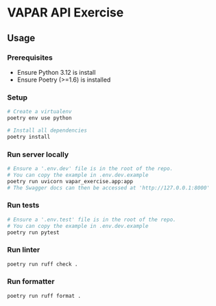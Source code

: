 # VAPAR API Exercise

## Usage

### Prerequisites

* Ensure Python 3.12 is install
* Ensure Poetry (>=1.6) is installed

### Setup

```bash
# Create a virtualenv
poetry env use python

# Install all dependencies
poetry install
```

### Run server locally

```bash
# Ensure a '.env.dev' file is in the root of the repo.
# You can copy the example in .env.dev.example
poetry run uvicorn vapar_exercise.app:app   
# The Swagger docs can then be accessed at 'http://127.0.0.1:8000'
```

### Run tests

```bash
# Ensure a '.env.test' file is in the root of the repo.
# You can copy the example in .env.dev.example
poetry run pytest
```

### Run linter

```bash
poetry run ruff check .
```

### Run formatter

```bash
poetry run ruff format .
```
